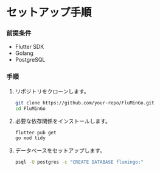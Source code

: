 # セットアップ手順

### 前提条件
- Flutter SDK
- Golang
- PostgreSQL

### 手順
1. リポジトリをクローンします。
    ```bash
    git clone https://github.com/your-repo/FluMinGo.git
    cd FluMinGo
    ```
2. 必要な依存関係をインストールします。
    ```bash
    flutter pub get
    go mod tidy
    ```
3. データベースをセットアップします。
    ```bash
    psql -U postgres -c "CREATE DATABASE flumingo;"
    ```
